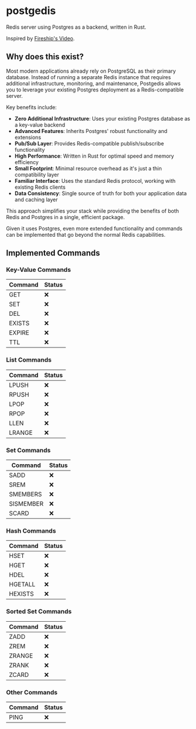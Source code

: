# postgedis

Redis server using Postgres as a backend, written in Rust.

Inspired by [Fireship's Video](https://www.youtube.com/watch?v=3JW732GrMdg).

## Why does this exist?

Most modern applications already rely on PostgreSQL as their primary database.
Instead of running a separate Redis instance that requires additional
infrastructure, monitoring, and maintenance, Postgedis allows you to leverage
your existing Postgres deployment as a Redis-compatible server.

Key benefits include:

- **Zero Additional Infrastructure**: Uses your existing Postgres database
  as a key-value backend
- **Advanced Features**: Inherits Postgres' robust functionality and extensions
- **Pub/Sub Layer**: Provides Redis-compatible publish/subscribe functionality
- **High Performance**: Written in Rust for optimal speed and memory efficiency
- **Small Footprint**: Minimal resource overhead as it's just a thin
  compatibility layer
- **Familiar Interface**: Uses the standard Redis protocol, working with
  existing Redis clients
- **Data Consistency**: Single source of truth for both your application data
  and caching layer

This approach simplifies your stack while providing the benefits of both Redis
and Postgres in a single, efficient package.

Given it uses Postgres, even more extended functionality and commands can be
implemented that go beyond the normal Redis capabilities.

## Implemented Commands

### Key-Value Commands

| Command | Status |
|---------|--------|
| GET     | ❌      |
| SET     | ❌      |
| DEL     | ❌      |
| EXISTS  | ❌      |
| EXPIRE  | ❌      |
| TTL     | ❌      |

### List Commands

| Command | Status |
|---------|--------|
| LPUSH   | ❌      |
| RPUSH   | ❌      |
| LPOP    | ❌      |
| RPOP    | ❌      |
| LLEN    | ❌      |
| LRANGE  | ❌      |

### Set Commands

| Command   | Status |
|-----------|--------|
| SADD      | ❌      |
| SREM      | ❌      |
| SMEMBERS  | ❌      |
| SISMEMBER | ❌      |
| SCARD     | ❌      |

### Hash Commands

| Command | Status |
|---------|--------|
| HSET    | ❌      |
| HGET    | ❌      |
| HDEL    | ❌      |
| HGETALL | ❌      |
| HEXISTS | ❌      |

### Sorted Set Commands

| Command | Status |
|---------|--------|
| ZADD    | ❌      |
| ZREM    | ❌      |
| ZRANGE  | ❌      |
| ZRANK   | ❌      |
| ZCARD   | ❌      |

### Other Commands

| Command | Status |
|---------|--------|
| PING    | ❌      |
